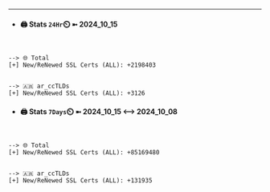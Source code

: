 

---
- #### 🖨️ **Stats** `24Hr`⏲️ ➼ 2024_10_15
```console


--> 🌐 Total
[+] New/ReNewed SSL Certs (ALL): +2198403


--> 🇦🇷 ar_ccTLDs
[+] New/ReNewed SSL Certs (ALL): +3126

```

- #### 🖨️ **Stats** `7Days`⏲️ ➼ 2024_10_15 <--> 2024_10_08
```console


--> 🌐 Total
[+] New/ReNewed SSL Certs (ALL): +85169480


--> 🇦🇷 ar_ccTLDs
[+] New/ReNewed SSL Certs (ALL): +131935

```

